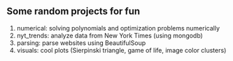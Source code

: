 ## Some random projects for fun

1. numerical: solving polynomials and optimization problems numerically
2. nyt_trends: analyze data from New York Times (using mongodb)
3. parsing: parse websites using BeautifulSoup
4. visuals: cool plots (Sierpinski triangle, game of life, image color clusters)
